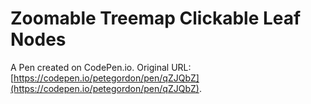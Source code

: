 # Zoomable Treemap Clickable Leaf Nodes

A Pen created on CodePen.io. Original URL: [https://codepen.io/petegordon/pen/qZJQbZ](https://codepen.io/petegordon/pen/qZJQbZ).


